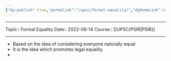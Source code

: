 ```yaml
---
{"dg-publish":true,"permalink":"/upsc/formal-equality/","dgHomeLink":true,"dgPassFrontmatter":false}
---
```


----
Topic:: Formal Equality
Date:: 2022-08-14
Course:: [[UPSC/PSIR|PSIR]] 

----

- Based on the idea of considering everyone naturally equal
- It is the idea which promotes legal equality.
- 


